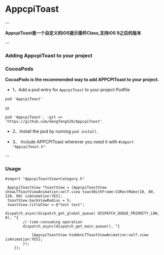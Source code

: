 <h1>AppcpiToast</h1>


--

**AppcpiToast是一个自定义的iOS提示插件Class,支持iOS 9之后的版本**

--
<h3>Adding AppcpiToast to your project</h3>
<h3>CocoaPods</h3>

 **CocoaPods is the recommended way to add APPCPIToast to your project.**

* 1、Add a pod entry for `AppcpiToast` to your project Podfile 

```
pod 'AppcpiToast'
```
or

```
pod 'AppcpiToast', :git => 'https://github.com/dengfeng520/AppcpiToast'
```
 
* 2、Install the pod by running `pod install`.

* 3、 Include APPCPIToast wherever you need it with `#import "AppcpiToast.h"`

--
<h3>Usage</h3>

```
#import "AppcpiToastView+Category.h"
```

```
 AppcpiToastView *toastView = [AppcpiToastView showLTToastViewAnimation:self.view toastWithFrame:CGRectMake(10, 80, 120, 60) isAnimation:YES];
 toastView.backViewRadius = 5;
 toastView.titleChar = @"test test";

```

```
dispatch_async(dispatch_get_global_queue( DISPATCH_QUEUE_PRIORITY_LOW, 0), ^{
        // time-consuming operation
        dispatch_async(dispatch_get_main_queue(), ^{
            
            [AppcpiToastView hiddenLTToastViewAnimation:self.view isAnimation:YES];
        });
    });
```